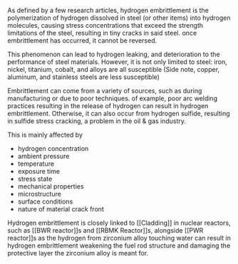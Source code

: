 As defined by a few research articles, hydrogen embrittlement is the polymerization of hydrogen dissolved in steel (or other items) into hydrogen molecules, causing stress concentrations that exceed the strength limitations of the steel, resulting in tiny cracks in said steel. once embrittlement has occurred, it cannot be reversed.

This phenomenon can lead to hydrogen leaking, and deterioration to the performance of steel materials. However, it is not only limited to steel: iron, nickel, titanium, cobalt, and alloys are all susceptible (Side note, copper, aluminum, and stainless steels are less susceptible)

Embrittlement can come from a variety of sources, such as during manufacturing or due to poor techniques. of example, poor arc welding practices resulting in the release of hydrogen can result in hydrogen embrittlement. Otherwise, it can also occur from hydrogen sulfide, resulting in sulfide stress cracking, a problem in the oil & gas industry.

This is mainly affected by
- hydrogen concentration
- ambient pressure
- temperature
- exposure time
- stress state
- mechanical properties
- microstructure
- surface conditions
- nature of material crack front

Hydrogen embrittlement is closely linked to [[Cladding]] in nuclear reactors, such as [[BWR reactor]]s and [[RBMK Reactor]]s, alongside [[PWR reactor]]s as the hydrogen from zirconium alloy touching water can result in hydrogen embrittlement weakening the fuel rod structure and damaging the protective layer the zirconium alloy is meant for. 
